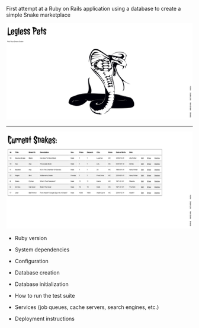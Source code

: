First attempt at a Ruby on Rails application using a database to create a simple Snake marketplace

![alt text](/app/assets/images/snake_home.png)
***
![alt text](/app/assets/images/listing-page.png)

<!-- Things you may want to cover: -->

* Ruby version

* System dependencies

* Configuration

* Database creation

* Database initialization

* How to run the test suite

* Services (job queues, cache servers, search engines, etc.)

* Deployment instructions
